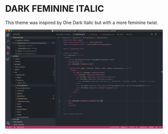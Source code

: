 # DARK FEMININE ITALIC

This theme was inspired by One Dark Italic but with a more feminine twist.

![screenshot](screenshots/screenshot.png)